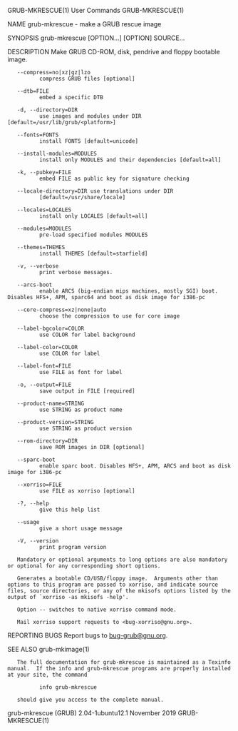 GRUB-MKRESCUE(1)                                                                                                                                     User Commands                                                                                                                                     GRUB-MKRESCUE(1)

NAME
       grub-mkrescue - make a GRUB rescue image

SYNOPSIS
       grub-mkrescue [OPTION...] [OPTION] SOURCE...

DESCRIPTION
       Make GRUB CD-ROM, disk, pendrive and floppy bootable image.

       --compress=no|xz|gz|lzo
              compress GRUB files [optional]

       --dtb=FILE
              embed a specific DTB

       -d, --directory=DIR
              use images and modules under DIR [default=/usr/lib/grub/<platform>]

       --fonts=FONTS
              install FONTS [default=unicode]

       --install-modules=MODULES
              install only MODULES and their dependencies [default=all]

       -k, --pubkey=FILE
              embed FILE as public key for signature checking

       --locale-directory=DIR use translations under DIR
              [default=/usr/share/locale]

       --locales=LOCALES
              install only LOCALES [default=all]

       --modules=MODULES
              pre-load specified modules MODULES

       --themes=THEMES
              install THEMES [default=starfield]

       -v, --verbose
              print verbose messages.

       --arcs-boot
              enable ARCS (big-endian mips machines, mostly SGI) boot. Disables HFS+, APM, sparc64 and boot as disk image for i386-pc

       --core-compress=xz|none|auto
              choose the compression to use for core image

       --label-bgcolor=COLOR
              use COLOR for label background

       --label-color=COLOR
              use COLOR for label

       --label-font=FILE
              use FILE as font for label

       -o, --output=FILE
              save output in FILE [required]

       --product-name=STRING
              use STRING as product name

       --product-version=STRING
              use STRING as product version

       --rom-directory=DIR
              save ROM images in DIR [optional]

       --sparc-boot
              enable sparc boot. Disables HFS+, APM, ARCS and boot as disk image for i386-pc

       --xorriso=FILE
              use FILE as xorriso [optional]

       -?, --help
              give this help list

       --usage
              give a short usage message

       -V, --version
              print program version

       Mandatory or optional arguments to long options are also mandatory or optional for any corresponding short options.

       Generates a bootable CD/USB/floppy image.  Arguments other than options to this program are passed to xorriso, and indicate source files, source directories, or any of the mkisofs options listed by the output of `xorriso -as mkisofs -help'.

       Option -- switches to native xorriso command mode.

       Mail xorriso support requests to <bug-xorriso@gnu.org>.

REPORTING BUGS
       Report bugs to <bug-grub@gnu.org>.

SEE ALSO
       grub-mkimage(1)

       The full documentation for grub-mkrescue is maintained as a Texinfo manual.  If the info and grub-mkrescue programs are properly installed at your site, the command

              info grub-mkrescue

       should give you access to the complete manual.

grub-mkrescue (GRUB) 2.04-1ubuntu12.1                                                                                                                November 2019                                                                                                                                     GRUB-MKRESCUE(1)
